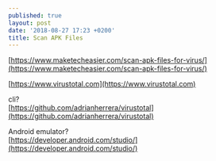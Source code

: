 ```yaml
---
published: true
layout: post
date: '2018-08-27 17:23 +0200'
title: Scan APK Files
---
```

[https://www.maketecheasier.com/scan-apk-files-for-virus/](https://www.maketecheasier.com/scan-apk-files-for-virus/)

[https://www.virustotal.com](https://www.virustotal.com)

cli?  
[https://github.com/adrianherrera/virustotal](https://github.com/adrianherrera/virustotal)

Android emulator?  
[https://developer.android.com/studio/](https://developer.android.com/studio/)
